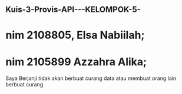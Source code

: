 ## Kuis-3-Provis-API---KELOMPOK-5-

# nim 2108805, Elsa Nabiilah; 
# nim 2105899 Azzahra Alika;
Saya Berjanji tidak akan berbuat curang data atau membuat orang lain berbuat curang



